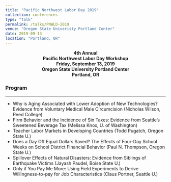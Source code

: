 ```yaml
---
title: "Pacific Northwest Labor Day 2019"
collection: conferences
type: "Talk"
permalink: /talks/PNWLD-2019
venue: "Oregon State Univeristy Portland Center"
date: 2019-09-13
location: "Portland, OR"
---
```


<p align="center">
<b>4th Annual <br>
Pacific Northwest Labor Day Workshop <br>
Friday, September 13, 2019 <br>
Oregon State University Portland Center <br>
Portland, OR </b>
</p>

 ### Program
 -------

* Why is Aging Associated with Lower Adoption of New Technologies? Evidence from Voluntary Medical Male Circumcision (Nicholas Wilson, Reed College)
* Firm Behavior and the Incidence of Sin Taxes: Evidence from Seattle’s Sweetened Beverage Tax  (Melissa Knox, U. of Washington)
*	Teacher Labor Markets in Developing Countries (Todd Pugatch, Oregon State U.)
*	Does a Day Off Equal Dollars Saved? The Effects of Four-Day School Weeks on School District Financial Behavior (Paul N. Thompson, Oregon State U.)
*	Spillover Effects of Natural Disasters: Evidence from Siblings of Earthquake Victims (Jayash Paudel, Boise State U.)
* Only if You Pay Me More: Using Field Experiments to Derive Willingness-to-pay for Job Characteristics (Claus Portner, Seattle U.)

